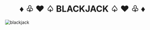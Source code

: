 <h1 style="text-align: center;">♦︎ ♧ ♥︎ ♤<strong> BLACKJACK</strong> ♤ ♥︎ ♧ ♦︎</h1>

![blackjack](https://www.pinnacle.com/Cms_Data/Contents/Guest/Media/betting-articles/casino/Blackjack/article-how-to-play-blackjack-hero.jpg)
